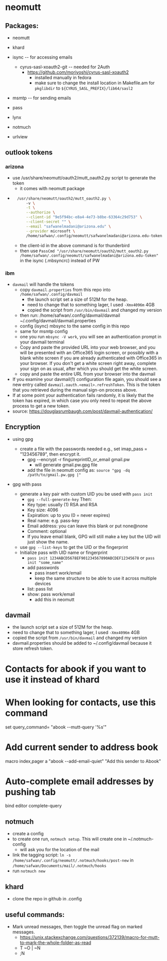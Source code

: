 # neomutt

## Packages:
- neomutt
- khard
- isync --  for accessing emails
    -  cyrus-sasl-xoauth2-git -- needed for 2Auth
        - https://github.com/moriyoshi/cyrus-sasl-xoauth2
            - installed manually in fedora
            - make sure to change the install location in Makefile.am for `pkglibdir` to `${CYRUS_SASL_PREFIX}/lib64/sasl2`
        
- msmtp -- for sending emails
- pass
- lynx
- notmuch
- urlview

## outlook tokens
### arizona
- use /usr/share/neomutt/oauth2/mutt_oauth2.py script to generate the token
    - it comes with neomutt package
- ```sh
    /usr/share/neomutt/oauth2/mutt_oauth2.py \                                
        -v \
        -t \
        --authorize \
        --client-id "9e5f94bc-e8a4-4e73-b8be-63364c29d753" \
        --client-secret "" \
        --email "safwanelmadani@arizona.edu" \
        --provider microsoft \
        /home/safwan/.config/neomutt/safwanelmadani@arizona.edu-token
  ```
  - the client-id in the above command is for thunderbird
  - then use `PassCmd "/usr/share/neomutt/oauth2/mutt_oauth2.py /home/safwan/.config/neomutt/safwanelmadani@arizona.edu-token"` in the isync (.mbsyncrc) instead of PW
### ibm
- `davmail` will handle the tokens
    - copy `davmail.properties` from this repo into `/home/safwan/.config/davmail`
        - the launch script set a size of 512M for the heap.
        - need to change that to something lager, I used `-Xmx4096m` 4GB
        - copied the script from `/usr/bin/davmail` and changed my version
    - then run: /home/safwan/.config/davmail/davmail ~/.config/davmail/davmail.properties 
    - config (isync) mbsync to the same config in this repo 
    - same for msmtp config
    - one you run `mbsync -V work`, you will see an authentication prompt in your davmail terminal
    - Copy and paste the provided URL into your web browser, and you will be presented with an Office365 login screen, or possibly with a blank white screen if you are already authenticated with Office365 in your browser. If you don't get a white screen right away, complete your sign on as usual, after which you should get the white screen.
    -  copy and paste the entire URL from your browser into the davmail
- If you examine your davmail(1) configuration file again, you should see a new entry called `davmail.oauth.<email>.refreshToken`. This is the token that you retrieved during the manual sign-on process above.
- If at some point your authentication fails randomly, it is likely that the token has expired, in which case you only need to repeat the above process to get a new token.
- source: https://douglasrumbaugh.com/post/davmail-authentication/

## Encryption
- using gpg
    - create a file with the passwords needed e.g., set imap_pass = "123456789", then encrypt it.
        - gpg --encrypt -r fingureprintID_or_email gmail.pw 
            - will generate gmail.pw.gpg file
        - add the file in neomutt config as: `source "gpg -dq /path/to/gmail.pw.gpg |"`

- gpg with pass
    - generate a key pair with custom UID you be used with `pass init`
        - `gpg --full-generate-key` Then:
        - Key type: usually (1) RSA and RSA
        - Key size: 4096
        - Expiration: up to you (0 = never expires)
        - Real name: e.g. pass-key
        - Email address: you can leave this blank or put none@none
        - Comment: optional
        - If you leave email blank, GPG will still make a key but the UID will just show the name.
    - use `gpg --list-keys` to get the UID or the fingerprint 
    - Initialize pass with UID name or fingerprint
        - `pass init 1234ABCD5678EF901234567890ABCDEF12345678` or `pass init "some_name"`
        - add passwords
            - pass insert work/email
            - keep the same structure to be able to use it across multiple devices
        - list: pass list
        - show: pass work/email
            - add this in neomutt

## davmail
- the launch script set a size of 512M for the heap.
- need to change that to something lager, I used `-Xmx4096m` 4GB
- copied the script from `/usr/bin/davmail` and changed my version
- davmail.properties should be added to ~/.config/davmail because it store refresh token.

#  Contacts for abook if you want to use it instead of khard

# When looking for contacts, use this command
set query_command= "abook --mutt-query '%s'"
# Add current sender to address book
macro index,pager  a "<pipe-message>abook --add-email-quiet<return>" "Add this sender to Abook"
# Auto-complete email addresses by pushing tab
bind editor <Tab> complete-query


## notmuch 
- create a config
- to create one run, `notmuch setup`. This will create one in ~/.notmuch-config
    - will ask you for the location of the mail
- link the tagging script: `ln -s /home/safwan/.config/neomutt/.notmuch/hooks/post-new` in `/home/safwan/Documents/mail/.notmuch/hooks`
- run `notmuch new`

## khard
- clone the repo in github in .config


## useful commands:
- Mark unread messages, then toggle the unread flag on marked messages.
    - https://unix.stackexchange.com/questions/372139/macro-for-mutt-to-mark-the-whole-folder-as-read
    - T ~O | ~N
    - ;N

